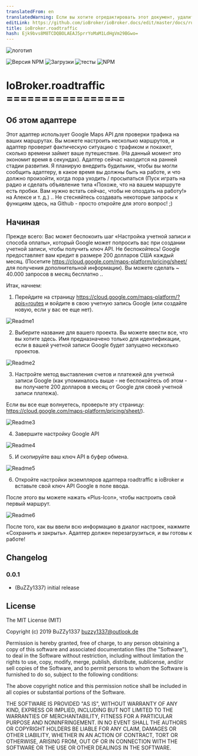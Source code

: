 ```yaml
---
translatedFrom: en
translatedWarning: Если вы хотите отредактировать этот документ, удалите поле «translationFrom», в противном случае этот документ будет снова автоматически переведен
editLink: https://github.com/ioBroker/ioBroker.docs/edit/master/docs/ru/adapterref/iobroker.roadtraffic/README.md
title: ioBroker.roadtraffic
hash: Ejk9bvs8M8TCDQBOLAEAJ5prrYoMaM1LdHgVm29BGwo=
---
```

![логотип](../../../en/adapterref/iobroker.roadtraffic/admin/roadtraffic.png)

![Версия NPM](https://img.shields.io/npm/v/iobroker.roadtraffic.svg)
![Загрузки](https://img.shields.io/npm/dm/iobroker.roadtraffic.svg)
![тесты](https://travis-ci.org/BuZZy1337/ioBroker.roadtraffic.svg?branch=master)
![NPM](https://nodei.co/npm/iobroker.roadtraffic.png?downloads=true)

# IoBroker.roadtraffic =================
## Об этом адаптере
Этот адаптер использует Google Maps API для проверки трафика на ваших маршрутах. Вы можете настроить несколько маршрутов, и адаптер проверит фактическую ситуацию с трафиком и покажет, сколько времени займет ваше путешествие. (На данный момент это экономит время в секундах).
Адаптер сейчас находится на ранней стадии развития. Я планирую внедрить будильник, чтобы вы могли сообщить адаптеру, в какое время вы должны быть на работе, и что должно произойти, когда пора уходить / просыпаться (Пуск играть на радио и сделать объявление типа «Похоже, что на вашем маршруте есть пробки. Вам нужно встать сейчас, чтобы не опоздать на работу!» на Алексе и т. д.) ..
Не стесняйтесь создавать некоторые запросы к функциям здесь, на Github - просто откройте для этого вопрос! ;)

## Начиная
Прежде всего: Вас может беспокоить шаг «Настройка учетной записи и способа оплаты», который Google может попросить вас при создании учетной записи, чтобы получить ключ API. Не беспокойтесь! Google предоставляет вам кредит в размере 200 долларов США каждый месяц. (Посетите https://cloud.google.com/maps-platform/pricing/sheet/ для получения дополнительной информации). Вы можете сделать ~ 40.000 запросов в месяц бесплатно ..

Итак, начнем:

1. Перейдите на страницу https://cloud.google.com/maps-platform/?apis=routes и войдите в свою учетную запись Google (или создайте новую, если у вас ее еще нет).

![Readme1](../../../en/adapterref/iobroker.roadtraffic/img/Readme1.png)

2. Выберите название для вашего проекта. Вы можете ввести все, что вы хотите здесь. Имя предназначено только для идентификации, если в вашей учетной записи Google будет запущено несколько проектов.

![Readme2](../../../en/adapterref/iobroker.roadtraffic/img/Readme2.png)

3. Настройте метод выставления счетов и платежей для учетной записи Google (как упоминалось выше - не беспокойтесь об этом - вы получаете 200 долларов в месяц от Google для своей учетной записи платежа).

Если вы все еще волнуетесь, проверьте эту страницу: https://cloud.google.com/maps-platform/pricing/sheet/).

![Readme3](../../../en/adapterref/iobroker.roadtraffic/img/Readme3.png)

4. Завершите настройку Google API

![Readme4](../../../en/adapterref/iobroker.roadtraffic/img/Readme4.png)

5. И скопируйте ваш ключ API в буфер обмена.

![Readme5](../../../en/adapterref/iobroker.roadtraffic/img/Readme5.png)

6. Откройте настройки экземпляров адаптера roadtraffic в ioBroker и вставьте свой ключ API Google в поле ввода.

После этого вы можете нажать «Plus-Icon», чтобы настроить свой первый маршрут.

![Readme6](../../../en/adapterref/iobroker.roadtraffic/img/Readme6.png)

После того, как вы ввели всю информацию в диалог настроек, нажмите «Сохранить и закрыть».
Адаптер должен перезагрузиться, и вы готовы к работе!

## Changelog

### 0.0.1
* (BuZZy1337) initial release

## License
The MIT License (MIT)

Copyright (c) 2019 BuZZy1337 <buzzy1337@outlook.de>

Permission is hereby granted, free of charge, to any person obtaining a copy
of this software and associated documentation files (the "Software"), to deal
in the Software without restriction, including without limitation the rights
to use, copy, modify, merge, publish, distribute, sublicense, and/or sell
copies of the Software, and to permit persons to whom the Software is
furnished to do so, subject to the following conditions:

The above copyright notice and this permission notice shall be included in
all copies or substantial portions of the Software.

THE SOFTWARE IS PROVIDED "AS IS", WITHOUT WARRANTY OF ANY KIND, EXPRESS OR
IMPLIED, INCLUDING BUT NOT LIMITED TO THE WARRANTIES OF MERCHANTABILITY,
FITNESS FOR A PARTICULAR PURPOSE AND NONINFRINGEMENT. IN NO EVENT SHALL THE
AUTHORS OR COPYRIGHT HOLDERS BE LIABLE FOR ANY CLAIM, DAMAGES OR OTHER
LIABILITY, WHETHER IN AN ACTION OF CONTRACT, TORT OR OTHERWISE, ARISING FROM,
OUT OF OR IN CONNECTION WITH THE SOFTWARE OR THE USE OR OTHER DEALINGS IN
THE SOFTWARE.